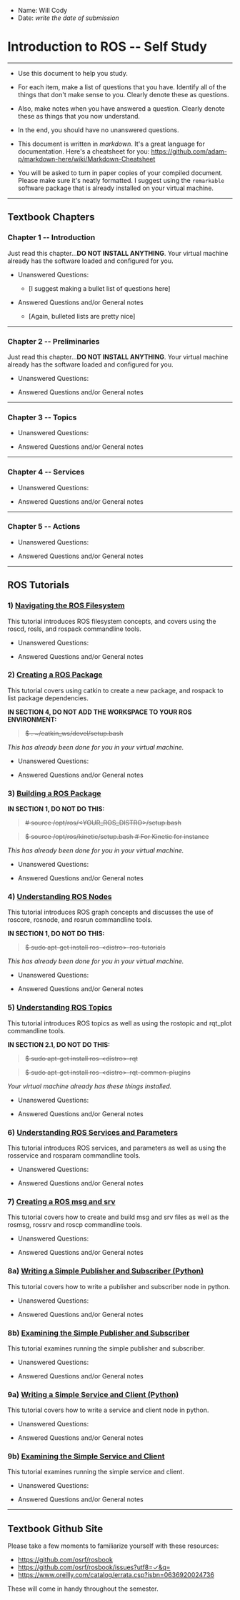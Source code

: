 - Name:  Will Cody
- Date:  *write the date of submission*


# Introduction to ROS -- Self Study

---

- Use this document to help you study.
- For each item, make a list of questions that you have.  Identify all of the things that don't make sense to you.  Clearly denote these as questions.
- Also, make notes when you have answered a question.  Clearly denote these as things that you now understand.
- In the end, you should have no unanswered questions.

- This document is written in *markdown*.  It's a great language for documentation.  Here's a cheatsheet for you:  https://github.com/adam-p/markdown-here/wiki/Markdown-Cheatsheet

- You will be asked to turn in paper copies of your compiled document.  Please make sure it's neatly formatted.  I suggest using the 
`remarkable` software package that is already installed on your virtual machine.

---

## Textbook Chapters

### Chapter 1 -- Introduction

Just read this chapter...**DO NOT INSTALL ANYTHING**. Your virtual machine already has the software loaded and configured for you.  


- Unanswered Questions:
	- [I suggest making a bullet list of questions here]
	
- Answered Questions and/or General notes
	- [Again, bulleted lists are pretty nice]	


---

### Chapter 2 -- Preliminaries

Just read this chapter...**DO NOT INSTALL ANYTHING**. Your virtual machine already has the software loaded and configured for you.  

- Unanswered Questions:
	
- Answered Questions and/or General notes


---

### Chapter 3 -- Topics

- Unanswered Questions:
	
- Answered Questions and/or General notes

---

### Chapter 4 -- Services	

- Unanswered Questions:
	
- Answered Questions and/or General notes

---

### Chapter 5 -- Actions

- Unanswered Questions:
	
- Answered Questions and/or General notes


---

## ROS Tutorials

### 1)  [Navigating the ROS Filesystem](http://wiki.ros.org/ROS/Tutorials/NavigatingTheFilesystem)

This tutorial introduces ROS filesystem concepts, and covers using the roscd, rosls, and rospack commandline tools.

- Unanswered Questions:
	
- Answered Questions and/or General notes


### 2)  [Creating a ROS Package](http://wiki.ros.org/ROS/Tutorials/CreatingPackage)

This tutorial covers using catkin to create a new package, and rospack to list package dependencies.

**IN SECTION 4, DO NOT ADD THE WORKSPACE TO YOUR ROS ENVIRONMENT:**

> ~~$ . \~/catkin_ws/devel/setup.bash~~ 

*This has already been done for you in your virtual machine.*


- Unanswered Questions:
	
- Answered Questions and/or General notes


				
### 3) [Building a ROS Package](http://wiki.ros.org/ROS/Tutorials/BuildingPackages)

**IN SECTION 1, DO NOT DO THIS:**
> ~~# source /opt/ros/\<YOUR_ROS_DISTRO\>/setup.bash~~

> ~~$ source /opt/ros/kinetic/setup.bash             # For Kinetic for instance~~

*This has already been done for you in your virtual machine.*


- Unanswered Questions:
	
- Answered Questions and/or General notes


### 4)  [Understanding ROS Nodes](http://wiki.ros.org/ROS/Tutorials/UnderstandingNodes)

This tutorial introduces ROS graph concepts and discusses the use of roscore, rosnode, and rosrun commandline tools.		

**IN SECTION 1, DO NOT DO THIS:**
> ~~$ sudo apt-get install ros-\<distro\>-ros-tutorials~~
	
*This has already been done for you in your virtual machine.*


- Unanswered Questions:
	
- Answered Questions and/or General notes


### 5) [Understanding ROS Topics](http://wiki.ros.org/ROS/Tutorials/UnderstandingTopics)

This tutorial introduces ROS topics as well as using the rostopic and rqt_plot commandline tools.

**IN SECTION 2.1, DO NOT DO THIS:**
> ~~$ sudo apt-get install ros-\<distro\>-rqt~~

> ~~$ sudo apt-get install ros-\<distro\>-rqt-common-plugins~~

*Your virtual machine already has these things installed.*


- Unanswered Questions:
	
- Answered Questions and/or General notes


### 6)  [Understanding ROS Services and Parameters](http://wiki.ros.org/ROS/Tutorials/UnderstandingServicesParams)

This tutorial introduces ROS services, and parameters as well as using the rosservice and rosparam commandline tools.

- Unanswered Questions:
	
- Answered Questions and/or General notes


### 7)  [Creating a ROS msg and srv](http://wiki.ros.org/ROS/Tutorials/CreatingMsgAndSrv)

This tutorial covers how to create and build msg and srv files as well as the rosmsg, rossrv and roscp commandline tools.

- Unanswered Questions:
	
- Answered Questions and/or General notes


### 8a)  [Writing a Simple Publisher and Subscriber (Python)](http://wiki.ros.org/ROS/Tutorials/WritingPublisherSubscriber%28python%29)

This tutorial covers how to write a publisher and subscriber node in python.

- Unanswered Questions:
	
- Answered Questions and/or General notes


### 8b)  [Examining the Simple Publisher and Subscriber](http://wiki.ros.org/ROS/Tutorials/ExaminingPublisherSubscriber)

This tutorial examines running the simple publisher and subscriber.

- Unanswered Questions:
	
- Answered Questions and/or General notes


### 9a)  [Writing a Simple Service and Client (Python)](http://wiki.ros.org/ROS/Tutorials/WritingServiceClient%28python%29)

This tutorial covers how to write a service and client node in python.

- Unanswered Questions:
	
- Answered Questions and/or General notes


### 9b)  [Examining the Simple Service and Client](http://wiki.ros.org/ROS/Tutorials/ExaminingServiceClient)

This tutorial examines running the simple service and client.

- Unanswered Questions:
	
- Answered Questions and/or General notes

---

## Textbook Github Site

Please take a few moments to familiarize yourself with these resources:

- https://github.com/osrf/rosbook
- https://github.com/osrf/rosbook/issues?utf8=✓&q=
- https://www.oreilly.com/catalog/errata.csp?isbn=0636920024736

These will come in handy throughout the semester.


